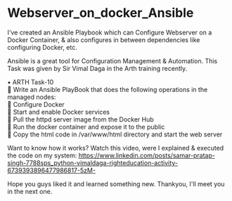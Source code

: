 # Webserver_on_docker_Ansible

 I've created an Ansible Playbook which can Configure Webserver on a Docker Container, & also configures in between dependencies like configuring Docker, etc.

Ansible is a great tool for Configuration Management & Automation. This Task was given by Sir Vimal Daga in the Arth training recently.

▪️ ARTH Task-10\
🔰 Write an Ansible PlayBook that does the following operations in the managed nodes:\
🔹 Configure Docker\
🔹 Start and enable Docker services\
🔹 Pull the httpd server image from the Docker Hub\
🔹 Run the docker container and expose it to the public\
🔹 Copy the html code in /var/www/html directory and start the web server

Want to know how it works? Watch this video, were I explained & executed the code on my system:
https://www.linkedin.com/posts/samar-pratap-singh-7788sps_python-vimaldaga-righteducation-activity-6739393896477986817-5zM-

Hope you guys liked it and learned something new. Thankyou, I'll meet you in the next one.
